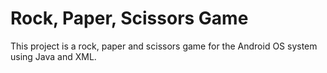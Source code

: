 <h1>Rock, Paper, Scissors Game</h1>

<p>This project is a rock, paper and scissors game for the Android OS system using Java and XML.</p>
